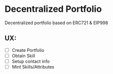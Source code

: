 # Decentralized Portfolio

  Decentralized portfolio based on ERC721 & EIP998

## UX:
- [ ] Create Portfolio
- [ ] Obtain Skill
- [ ] Setup contact info
- [ ] Mint Skills/Attributes
